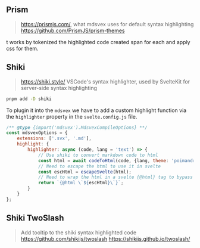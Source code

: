 ## Prism
> https://prismjs.com/, what mdsvex uses for default syntax highlighting
> https://github.com/PrismJS/prism-themes

t works by tokenized the highlighted code created span for each and apply css for them.

## Shiki
> https://shiki.style/
> VSCode's syntax highlighter, used by SvelteKit for server-side syntax highlighting

```sh
pnpm add -D shiki
```

To plugin it into the `mdsvex` we have to add a custom highlight function via the `highlighter` property in the `svelte.config.js` file.

```js
/** @type {import('mdsvex').MdsvexCompileOptions} **/
const mdsvexOptions = {
	extensions: ['.svx', '.md'],
	highlight: {
		highlighter: async (code, lang = 'text') => {
			// Use shiki to convert markdown code to html
			const html = await codeToHtml(code, {lang, theme: 'poimandres'});
			// Need to escape the html to use it in svelte
			const escHtml = escapeSvelte(html);
			// Need to wrap the html in a svelte {@html} tag to bypass svelte's html sanitization
			return `{@html \`${escHtml}\`}`;
		}
	}
};
```


## Shiki TwoSlash
> Add tooltip to the shiki syntax highlighted code
> https://github.com/shikijs/twoslash
> https://shikijs.github.io/twoslash/